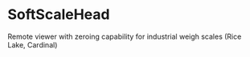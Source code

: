 # SoftScaleHead
Remote viewer with zeroing capability for industrial weigh scales (Rice Lake, Cardinal)
